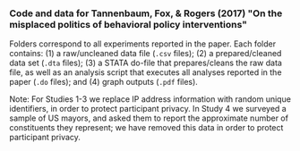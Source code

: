 ### Code and data for Tannenbaum, Fox, & Rogers (2017) "On the misplaced politics of behavioral policy interventions" ###

Folders correspond to all experiments reported in the paper. Each folder contains: (1) a raw/uncleaned data file (`.csv` files); (2) a prepared/cleaned data set (`.dta` files); (3) a STATA do-file that prepares/cleans the raw data file, as well as an analysis script that executes all analyses reported in the paper (`.do` files); and (4) graph outputs (`.pdf` files).

Note: For Studies 1-3 we replace IP address information with random unique identifiers, in order to protect participant privacy. In Study 4 we surveyed a sample of US mayors, and asked them to report the approximate number of constituents they represent; we have removed this data in order to protect participant privacy.